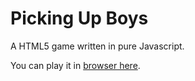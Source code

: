 # Picking Up Boys
A HTML5 game written in pure Javascript.

You can play it in [browser here](http://www.niallslater.com/games/Catcher/index.html).
